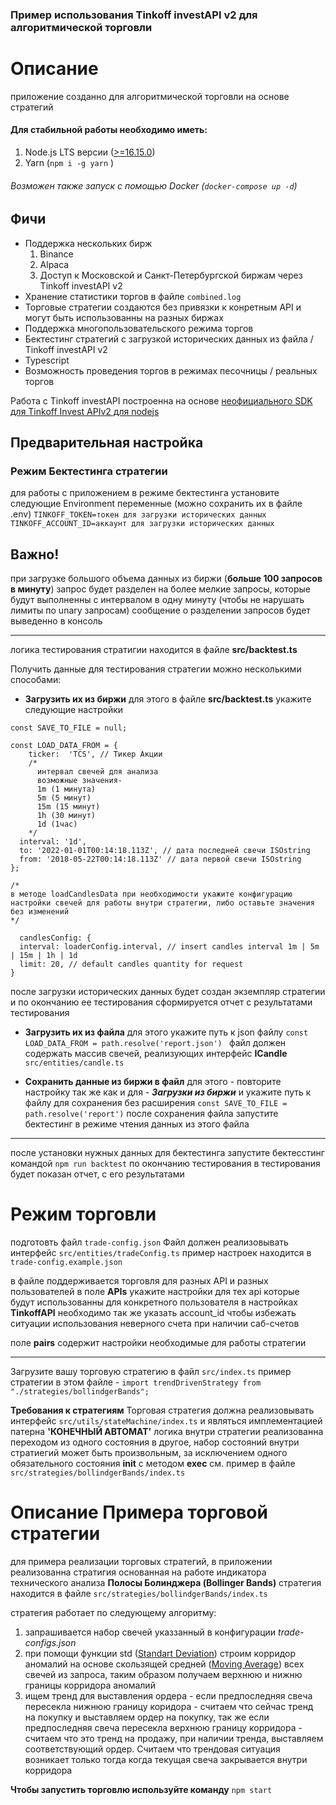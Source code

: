### Пример использования Tinkoff investAPI v2 для алгоритмической торговли

# Описание

приложение созданно для алгоритмической торговли на основе стратегий

####  Для стабильной работы необходимо иметь: 
1. Node.js LTS версии ([>=16.15.0](https://nodejs.org/ ">=16.15.0"))
2.  Yarn (`npm i -g yarn` )
###### Возможен также запуск с помощью Docker (`docker-compose up -d`)

## Фичи
- Поддержка нескольких бирж
  1. Binance
  2. Alpaca
  3. Доступ к Московской и Санкт-Петербургской биржам через Tinkoff investAPI v2
- Хранение статистики торгов в файле `combined.log`
- Торговые стратегии создаются без привязки к конретным API и могут быть использованны на разных биржах
- Поддержка многопользовательского режима торгов
- Бектестинг стратегий с загрузкой исторических данных из файла / Tinkoff investAPI v2
- Typescript 
- Возможность проведения торгов в режимах песочницы / реальных торгов

Работа с Tinkoff investAPI построенна на основе [неофициального SDK для Tinkoff Invest APIv2 для nodejs](https://github.com/betslus1/unofficial-tinkoff-invest-api_v2-lazy-sdk-NODEJS "неофициального SDK для Tinkoff Invest APIv2 для nodejs")

## Предварительная настройка
### Режим Бектестинга стратегии
  для работы с приложением в режиме бектестинга установите следующие Environment переменные (можно сохранить их в файле .env)
`TINKOFF_TOKEN=токен для загрузки исторических данных`
`TINKOFF_ACCOUNT_ID=аккаунт для загрузки исторических данных`

**Важно!**
------------
  при загрузке большого объема данных из биржи (**больше 100 запросов в минуту**)
  запрос будет разделен на более мелкие запросы, которые будут выполненны с интервалом в одну минуту (чтобы не нарушать лимиты по unary запросам)
  сообщение о разделении запросов будет выведенно в консоль

------------


логика тестирования стратигии находится в файле **src/backtest.ts**

Получить данные для тестирования стратегии можно несколькими способами:
- **Загрузить их из биржи**
  для этого в файле  **src/backtest.ts** укажите следующие настройки
```
const SAVE_TO_FILE = null;

const LOAD_DATA_FROM = {
    ticker:  'TCS', // Тикер Акции
    /*
      интервал свечей для анализа
      возможные значения- 
      1m (1 минута)
      5m (5 минут)
      15m (15 минут)
      1h (30 минут)
      1d (1час)
    */
  interval: '1d',
  to: '2022-01-01T00:14:18.113Z', // дата последней свечи ISOstring
  from: '2018-05-22T00:14:18.113Z' // дата первой свечи ISOstring
}; 

/* 
в методе loadCandlesData при необходимости укажите конфигурацию настройки свечей для работы внутри стратегии, либо оставьте значения без изменений
*/

  candlesConfig: {
  interval: loaderConfig.interval, // insert candles interval 1m | 5m | 15m | 1h | 1d
  limit: 20, // default candles quantity for request
}
```

после загрузки исторических данных будет создан экземпляр стратегии
и по окончанию ее тестирования сформируется отчет с результатами тестирования
- **Загрузить их из файла**
для этого укажите путь к json файлу
`const LOAD_DATA_FROM = path.resolve('report.json') `
файл  должен содержать массив свечей, реализующих интерфейс **ICandle** `src/entities/candle.ts`

- **Сохранить данные из биржи в файл**
для этого - повторите настройку так же как и для - ***Загрузки из биржи*** 
и укажите путь к файлу для сохранения без расширения
``const SAVE_TO_FILE = path.resolve('report')``
после сохранения файла запустите бектестинг в режиме чтения данных из этого файла


------------

после установки нужных данных для бектестинга 
запустите бектесстинг командой 
`npm run backtest`
по окончанию тестирования в тестирования будет показан отчет, с его результатами

# Режим торговли
подготовть файл
`trade-config.json`
Файл должен реализовывать интерфейс 
`src/entities/tradeConfig.ts`
пример настроек находится в
`trade-config.example.json`

в файле поддерживается торговля для разных API и разных пользователей
в поле **APIs** укажите настройки для тех api которые будут использованны для конкретного пользователя в настройках **TinkoffAPI** необходимо так же указать account_id чтобы избежать ситуации использования неверного счета при наличии саб-счетов

поле **pairs** содержит настройки необходимые для работы стратегии


------------

Загрузите вашу торговую стратегию в файл 
`src/index.ts`
пример стратегии в этом файле -
`import trendDrivenStrategy from "./strategies/bollindgerBands";`


**Требования к стратегиям**
Торговая стратегия должна реализовывать интерфейс `src/utils/stateMachine/index.ts` и являться имплементацией патерна **'КОНЕЧНЫЙ АВТОМАТ'**
логика внутри стратегии реализованна переходом из одного состояния в другое,
набор состояний внутри стратиегий может быть произвольным, за исключением одного обязательного состояния **init** с методом **exec** см. пример в файле
`src/strategies/bollindgerBands/index.ts`


# Описание Примера торговой стратегии
для примера реализации торговых стратегий, в приложении реализованна стратигия основанная на работе индикатора технического анализа **Полосы Болинджера (Bollinger Bands)** стратегия находится в файле `src/strategies/bollindgerBands/index.ts`

стратегия работает по следующему алгоритму:
  1.  запрашивается набор свечей указзанный в конфигурации *trade-configs.json*
  2. при помощи функции std ([Standart Deviation](https://en.wikipedia.org/wiki/Standard_deviation "Standart Deviation")) строим корридор аномалий на основе скользящей средней ([Moving Average](https://en.wikipedia.org/wiki/Moving_average#:~:text=In%20statistics%2C%20a%20moving%20average,of%20finite%20impulse%20response%20filter. "Moving Average")) всех свечей из запроса, таким образом получаем верхнюю и нижню границы корридора аномалий
  3. ищем тренд для выставления ордера - если предпоследняя свеча пересекла нижнюю границу коридора - считаем что сейчас тренд на покупку и выставляем ордер на покупку, так же если предпоследняя свеча пересекла верхнюю границу корридора - считаем что это тренд на продажу, при наличии тренда, выставляем соответствующий ордер.  Считаем что трендовая ситуация возникает только тогда когда текущая свеча закрывается внутри корридора


**Чтобы запустить торговлю используйте команду**
`npm start`

